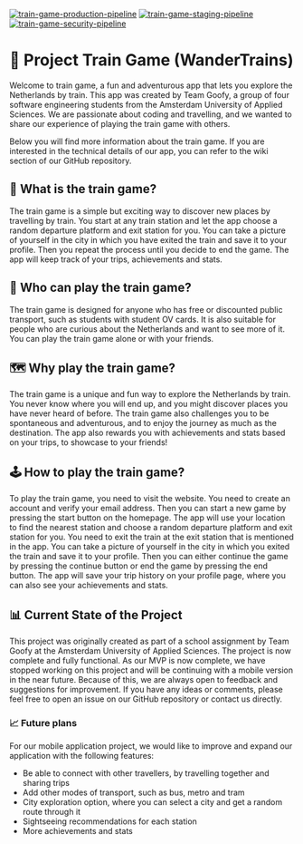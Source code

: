 [![train-game-production-pipeline](https://github.com/team-goofy/project-train-game/actions/workflows/production_pipeline.yml/badge.svg)](https://github.com/team-goofy/project-train-game/actions/workflows/production_pipeline.yml)
[![train-game-staging-pipeline](https://github.com/team-goofy/project-train-game/actions/workflows/staging_pipeline.yml/badge.svg)](https://github.com/team-goofy/project-train-game/actions/workflows/staging_pipeline.yml)
[![train-game-security-pipeline](https://github.com/team-goofy/project-train-game/actions/workflows/security_pipeline.yml/badge.svg)](https://github.com/team-goofy/project-train-game/actions/workflows/security_pipeline.yml)

# 🚂 Project Train Game (WanderTrains)
Welcome to train game, a fun and adventurous app that lets you explore the Netherlands by train. This app was created by Team Goofy, a group of four software engineering students from the Amsterdam University of Applied Sciences. We are passionate about coding and travelling, and we wanted to share our experience of playing the train game with others.

Below you will find more information about the train game. If you are interested in the technical details of our app, you can refer to the wiki section of our GitHub repository.

## 🚉 What is the train game?
The train game is a simple but exciting way to discover new places by travelling by train. You start at any train station and let the app choose a random departure platform and exit station for you. You can take a picture of yourself in the city in which you have exited the train and save it to your profile. Then you repeat the process until you decide to end the game. The app will keep track of your trips, achievements and stats.

## 🎫 Who can play the train game?
The train game is designed for anyone who has free or discounted public transport, such as students with student OV cards. It is also suitable for people who are curious about the Netherlands and want to see more of it. You can play the train game alone or with your friends.

## 🗺️ Why play the train game?
The train game is a unique and fun way to explore the Netherlands by train. You never know where you will end up, and you might discover places you have never heard of before. The train game also challenges you to be spontaneous and adventurous, and to enjoy the journey as much as the destination. The app also rewards you with achievements and stats based on your trips, to showcase to your friends!

## 🕹️ How to play the train game?
To play the train game, you need to visit the website. You need to create an account and verify your email address. Then you can start a new game by pressing the start button on the homepage. The app will use your location to find the nearest station and choose a random departure platform and exit station for you. You need to exit the train at the exit station that is mentioned in the app. You can take a picture of yourself in the city in which you exited the train and save it to your profile. Then you can either continue the game by pressing the continue button or end the game by pressing the end button. The app will save your trip history on your profile page, where you can also see your achievements and stats.

## 📊 Current State of the Project
This project was originally created as part of a school assignment by Team Goofy at the Amsterdam University of Applied Sciences. The project is now complete and fully functional. As our MVP is now complete, we have stopped working on this project and will be continuing with a mobile version in the near future. Because of this, we are always open to feedback and suggestions for improvement. If you have any ideas or comments, please feel free to open an issue on our GitHub repository or contact us directly.

### 📈 Future plans
For our mobile application project, we would like to improve and expand our application with the following features:
- Be able to connect with other travellers, by travelling together and sharing trips
- Add other modes of transport, such as bus, metro and tram
- City exploration option, where you can select a city and get a random route through it
- Sightseeing recommendations for each station
- More achievements and stats 

